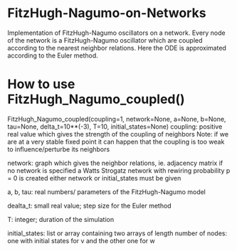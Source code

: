 # FitzHugh-Nagumo-on-Networks
Implementation of FitzHugh-Nagumo oscillators on a network.
Every node of the network is a FitzHugh-Nagumo oscillator which are coupled according to the nearest neighbor relations.
Here the ODE is approximated according to the Euler method.

# How to use FitzHugh_Nagumo_coupled()
FitzHugh_Nagumo_coupled(coupling=1, network=None, a=None, b=None, tau=None, delta_t=10**(-3), T=10, initial_states=None)
coupling: positive real value which gives the strength of the coupling of neighbors
          Note: if we are at a very stable fixed point it can happen that the coupling is too weak to influence/perturbe its neighbors
          
network: graph which gives the neighbor relations, ie. adjacency matrix
         if no network is specified a Watts Strogatz network with rewiring probability p = 0 is created
         either network or initial_states must be given
         
a, b, tau: real numbers/ parameters of the FitzHugh-Nagumo model

dealta_t: small real value; step size for the Euler method

T: integer; duration of the simulation

initial_states: list or array containing two arrays of length number of nodes: one with initial states for v and the other one for w
          
